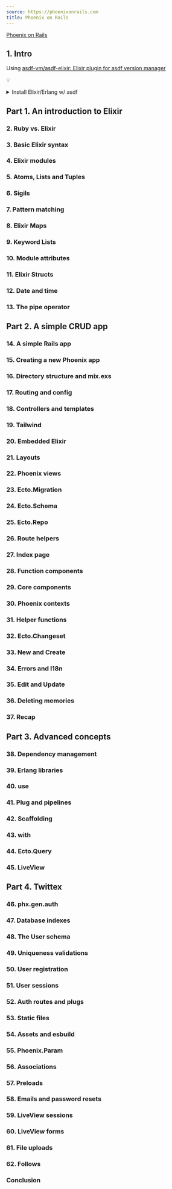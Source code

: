 ```yaml
---
source: https://phoenixonrails.com
title: Phoenix on Rails
---
```


[Phoenix on Rails](https://phoenixonrails.com)

## 1. Intro  

Using [asdf-vm/asdf-elixir: Elixir plugin for asdf version manager](https://github.com/asdf-vm/asdf-elixir)

:bulb: 

<details><summary>Install Elixir/Erlang w/ asdf</summary>

- `asdf install elixir 1.15.4-otp-25`
- `asdf install erlang 25.3.2.5       # VSCode elixirLS does not support OTP 26`
- `mix local.hex`
- `mix archive.install hex phx_new`
- [PostgreSQL - Detailed installation guides](https://wiki.postgresql.org/wiki/Detailed_installation_guides)
xxx

</details>

## Part 1. An introduction to Elixir
### 2. Ruby vs. Elixir  
### 3. Basic Elixir syntax  
### 4. Elixir modules  
### 5. Atoms, Lists and Tuples  
### 6. Sigils  
### 7. Pattern matching  
### 8. Elixir Maps  
### 9. Keyword Lists  
### 10. Module attributes  
### 11. Elixir Structs  
### 12. Date and time  
### 13. The pipe operator  
## Part 2. A simple CRUD app
### 14. A simple Rails app  
### 15. Creating a new Phoenix app  
### 16. Directory structure and mix.exs  
### 17. Routing and config  
### 18. Controllers and templates  
### 19. Tailwind  
### 20. Embedded Elixir  
### 21. Layouts  
### 22. Phoenix views  
### 23. Ecto.Migration  
### 24. Ecto.Schema  
### 25. Ecto.Repo  
### 26. Route helpers  
### 27. Index page  
### 28. Function components  
### 29. Core components  
### 30. Phoenix contexts  
### 31. Helper functions  
### 32. Ecto.Changeset  
### 33. New and Create  
### 34. Errors and I18n  
### 35. Edit and Update  
### 36. Deleting memories  
### 37. Recap  
## Part 3. Advanced concepts
### 38. Dependency management  
### 39. Erlang libraries  
### 40. use  
### 41. Plug and pipelines  
### 42. Scaffolding  
### 43. with  
### 44. Ecto.Query  
### 45. LiveView  
## Part 4. Twittex
### 46. phx.gen.auth  
### 47. Database indexes  
### 48. The User schema  
### 49. Uniqueness validations  
### 50. User registration  
### 51. User sessions  
### 52. Auth routes and plugs  
### 53. Static files  
### 54. Assets and esbuild  
### 55. Phoenix.Param  
### 56. Associations  
### 57. Preloads  
### 58. Emails and password resets  
### 59. LiveView sessions  
### 60. LiveView forms  
### 61. File uploads  
### 62. Follows  
### Conclusion
